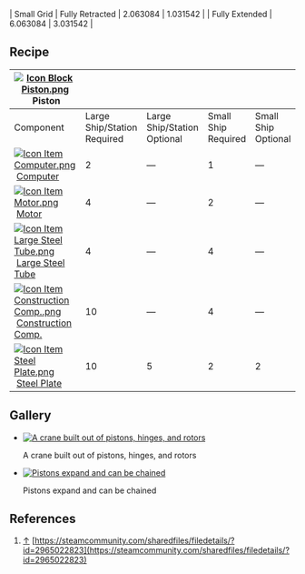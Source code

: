 | Small Grid | Fully Retracted | 2.063084 | 1.031542 |
| Fully Extended | 6.063084 | 3.031542 |

## Recipe

| [![Icon Block Piston.png](https://spaceengineers.wiki.gg/images/thumb/2/28/Icon_Block_Piston.png/21px-Icon_Block_Piston.png?8b1fda)](https://spaceengineers.wiki.gg/wiki/Piston "Piston") Piston |     |     |     |     |
| --- | --- | --- | --- | --- |
| Component | Large Ship/Station  <br>Required | Large Ship/Station  <br>Optional | Small Ship  <br>Required | Small Ship  <br>Optional |
| [![Icon Item Computer.png](https://spaceengineers.wiki.gg/images/thumb/7/72/Icon_Item_Computer.png/21px-Icon_Item_Computer.png?65c1a4)](https://spaceengineers.wiki.gg/wiki/Computer "Computer") [Computer](https://spaceengineers.wiki.gg/wiki/Computer "Computer") | 2   | —   | 1   | —   |
| [![Icon Item Motor.png](https://spaceengineers.wiki.gg/images/thumb/2/2c/Icon_Item_Motor.png/21px-Icon_Item_Motor.png?4a2f3f)](https://spaceengineers.wiki.gg/wiki/Motor "Motor") [Motor](https://spaceengineers.wiki.gg/wiki/Motor "Motor") | 4   | —   | 2   | —   |
| [![Icon Item Large Steel Tube.png](https://spaceengineers.wiki.gg/images/thumb/f/fe/Icon_Item_Large_Steel_Tube.png/21px-Icon_Item_Large_Steel_Tube.png?31c1e4)](https://spaceengineers.wiki.gg/wiki/Large_Steel_Tube "Large Steel Tube") [Large Steel Tube](https://spaceengineers.wiki.gg/wiki/Large_Steel_Tube "Large Steel Tube") | 4   | —   | 4   | —   |
| [![Icon Item Construction Comp..png](https://spaceengineers.wiki.gg/images/thumb/4/45/Icon_Item_Construction_Comp..png/21px-Icon_Item_Construction_Comp..png?cdc26f)](https://spaceengineers.wiki.gg/wiki/Construction_Comp. "Construction Comp.") [Construction Comp.](https://spaceengineers.wiki.gg/wiki/Construction_Comp. "Construction Comp.") | 10  | —   | 4   | —   |
| [![Icon Item Steel Plate.png](https://spaceengineers.wiki.gg/images/thumb/4/4c/Icon_Item_Steel_Plate.png/21px-Icon_Item_Steel_Plate.png?437e3a)](https://spaceengineers.wiki.gg/wiki/Steel_Plate "Steel Plate") [Steel Plate](https://spaceengineers.wiki.gg/wiki/Steel_Plate "Steel Plate") | 10  | 5   | 2   | 2   |

## Gallery

*   [![A crane built out of pistons, hinges, and rotors](https://spaceengineers.wiki.gg/images/thumb/a/aa/Custom-turret-controller-as-crane.png/120px-Custom-turret-controller-as-crane.png?b67a47)](https://spaceengineers.wiki.gg/wiki/File:Custom-turret-controller-as-crane.png "A crane built out of pistons, hinges, and rotors")
    
    A crane built out of pistons, hinges, and rotors
    
*   [![Pistons expand and can be chained](https://spaceengineers.wiki.gg/images/thumb/6/60/Blockorientationexample.png/120px-Blockorientationexample.png?85a575)](https://spaceengineers.wiki.gg/wiki/File:Blockorientationexample.png "Pistons expand and can be chained")
    
    Pistons expand and can be chained
    

## References

1.  [↑](#cite_ref-1 "Jump up") [https://steamcommunity.com/sharedfiles/filedetails/?id=2965022823](https://steamcommunity.com/sharedfiles/filedetails/?id=2965022823)
